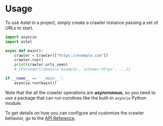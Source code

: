 # Usage

To use Astel in a project, simply create a crawler instance passing a set of URLs to start.

```python
import asyncio
import astel

async def main():
    crawler = Crawler(["https://example.com"])
    crawler.run()
    print(crawler.urls_seen)
    # {ParsedUrl(domain='example', scheme='https', ...)}

if __name__ == '__main__':
    asyncio.run(main())
```

Note that the all the crawler operations are **asyncronous**, so you need to use a package that can run corotines like the built-in `asyncio` Python module.

To get details on how you can configure and customize the crawler behavior, go to the [API Reference](/astel/api).

